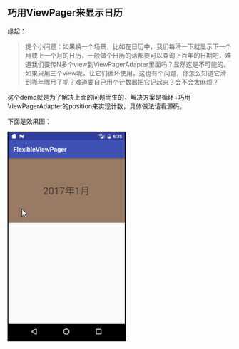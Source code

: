 ## 巧用ViewPager来显示日历 ##

缘起：

> 提个小问题：如果换一个场景，比如在日历中，我们每滑一下就显示下一个月或上一个月的日历，一般做个日历的话都要可以查询上百年的日期吧，难道我们要传N多个view到ViewPagerAdapter里面吗？显然这是不可能的。如果只用三个view呢，让它们循环使用，这也有个问题，你怎么知道它滑到哪年哪月了呢？难道要自己用个计数器把它记起来？会不会太麻烦？

这个demo就是为了解决上面的问题而生的，解决方案是循环+巧用ViewPagerAdapter的position来实现计数，具体做法请看源码。

下面是效果图：

![](domonstration.gif)
